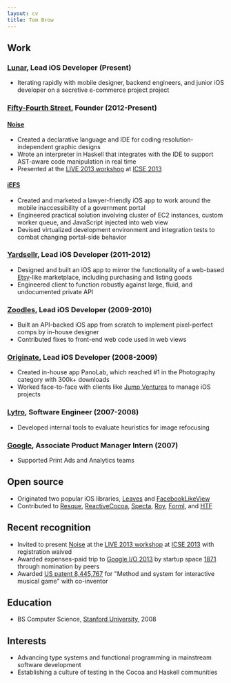 ```yaml
---
layout: cv
title: Tom Brow
---
```


## Work

### [Lunar], Lead iOS Developer (Present)
* Iterating rapidly with mobile designer, backend engineers, and junior iOS developer on a secretive e-commerce project project

### [Fifty-Fourth Street], Founder (2012-Present)

#### [Noise]
* Created a declarative language and IDE for coding resolution-independent graphic designs
* Wrote an interpreter in Haskell that integrates with the IDE to support AST-aware code manipulation in real time
* Presented at the [LIVE 2013 workshop] at [ICSE 2013]

#### [iEFS]
* Created and marketed a lawyer-friendly iOS app to work around the mobile inaccessibility of a government portal
* Engineered practical solution involving cluster of EC2 instances, custom worker queue, and JavaScript injected into web view
* Devised virtualized development environment and integration tests to combat changing portal-side behavior

### [Yardsellr], Lead iOS Developer (2011-2012)
* Designed and built an iOS app to mirror the functionality of a web-based [Etsy]-like marketplace, including purchasing and listing goods
* Engineered client to function robustly against large, fluid, and undocumented private API

### [Zoodles], Lead iOS Developer (2009-2010)
* Built an API-backed iOS app from scratch to implement pixel-perfect comps by in-house designer
* Contributed fixes to front-end web code used in web views

### [Originate], Lead iOS Developer (2008-2009)
* Created in-house app PanoLab, which reached #1 in the Photography category with 300k+ downloads
* Worked face-to-face with clients like [Jump Ventures] to manage iOS projects

### [Lytro], Software Engineer (2007-2008)
* Developed internal tools to evaluate heuristics for image refocusing

### [Google], Associate Product Manager Intern (2007)
* Supported Print Ads and Analytics teams

## Open source
* Originated two popular iOS libraries, [Leaves] and [FacebookLikeView]
* Contributed to [Resque], [ReactiveCocoa], [Specta], [Roy], [Forml], and [HTF]

## Recent recognition
* Invited to present [Noise] at the [LIVE 2013 workshop] at [ICSE 2013] with registration waived
* Awarded expenses-paid trip to [Google I/O 2013] by startup space [1871] through nomination by peers
* Awarded [US patent 8,445,767] for "Method and system for interactive musical game" with co-inventor

## Education
* BS Computer Science, [Stanford University], 2008

## Interests
* Advancing type systems and functional programming in mainstream software development
* Establishing a culture of testing in the Cocoa and Haskell communities

[Noise]: http://tombrow.com/noise
[iEFS]: http://iefsapp.com
[Lunar]: http://ltc.io
[Yardsellr]: http://techcrunch.com/2013/02/11/yardsellr-the-ebay-for-facebook-becomes-the-latest-casualty-in-social-local-commerce/
[Zoodles]: http://www.zoodles.com
[Originate]:  http://originate.com
[Lytro]: http://www.lytro.com
[Google]: http://www.google.com
[US patent 8,445,767]: https://www.google.com/patents/US8445767
[Stanford University]: http://stanford.edu
[Fifty-Fourth Street]: http://fiftyfourth.st
[Jump Ventures]: http://www.jumpventures.net
[LIVE 2013 workshop]: http://liveprogramming.github.io/2013/
[ICSE 2013]: http://2013.icse-conferences.org/
[1871]: http://www.1871.com/
[Leaves]: https://github.com/brow/leaves
[FacebookLikeView]: https://github.com/brow/FacebookLikeView
[Resque]: https://github.com/resque/resque
[ReactiveCocoa]: https://github.com/ReactiveCocoa/ReactiveCocoa
[Specta]: https://github.com/specta/specta
[Roy]: https://github.com/puffnfresh/roy
[Forml]: https://github.com/texodus/forml
[HTF]: https://github.com/skogsbaer/HTF
[Google I/O 2013]: https://developers.google.com/events/io/
[Etsy]: http://www.etsy.com/

